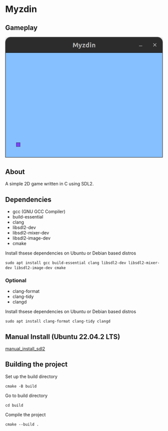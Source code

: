 # Myzdin

## Gameplay
![myzdin_window](screenshots/myzdin_window.webp)

## About
A simple 2D game written in C using SDL2.

## Dependencies
* gcc (GNU GCC Compiler)
* build-essential
* clang
* libsdl2-dev
* libsdl2-mixer-dev
* libsdl2-image-dev
* cmake

Install thsese dependencies on Ubuntu or Debian based distros
```
sudo apt install gcc build-essential clang libsdl2-dev libsdl2-mixer-dev libsdl2-image-dev cmake
```

### Optional
* clang-format
* clang-tidy
* clangd

Install thsese dependencies on Ubuntu or Debian based distros
```
sudo apt install clang-format clang-tidy clangd
```

## Manual Install (Ubuntu 22.04.2 LTS)
[manual_install_sdl2](./docs/manual_install_sdl2.md)

## Building the project
Set up the build directory
```
cmake -B build
```

Go to build directory
```
cd build
```

Compile the project
```
cmake --build .
```
